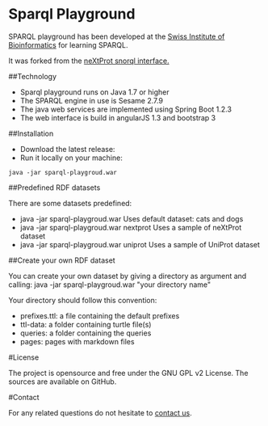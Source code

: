 # Sparql Playground

SPARQL playground has been developed at the <a target="_blank" href="https://www.isb-sib.ch/">Swiss Institute of Bioinformatics</a> for learning SPARQL.

It was forked from the <a target="_blank" href="http://snorql.nextprot.org/">neXtProt snorql interface.</a>


##Technology
* Sparql playground runs on Java 1.7 or higher
* The SPARQL engine in use is Sesame 2.7.9
* The java web services are implemented using Spring Boot 1.2.3
* The web interface is build in angularJS 1.3 and bootstrap 3

##Installation
* Download the latest release:
* Run it locally on your machine: 			
```
java -jar sparql-playgroud.war
```

##Predefined RDF datasets

There are some datasets predefined:

* java -jar sparql-playgroud.war Uses default dataset: cats and dogs
* java -jar sparql-playgroud.war nextprot Uses a sample of neXtProt dataset
* java -jar sparql-playgroud.war uniprot Uses a sample of UniProt dataset


##Create your own RDF dataset

You can create your own dataset by giving a directory as argument and calling: java -jar sparql-playgroud.war "your directory name"

Your directory should follow this convention:

* prefixes.ttl: a file containing the default prefixes
* ttl-data: a folder containing turtle file(s)
* queries: a folder containing the queries
* pages: pages with markdown files


#License

The project is opensource and free under the GNU GPL v2 License. The sources are available on GitHub.

#Contact

For any related questions do not hesitate to <a href="mailto:support@nextprot.org">contact us</a>.
